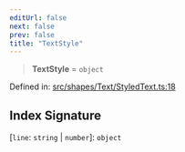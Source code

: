 ```yaml
---
editUrl: false
next: false
prev: false
title: "TextStyle"
---
```


> **TextStyle** = `object`

Defined in: [src/shapes/Text/StyledText.ts:18](https://github.com/fabricjs/fabric.js/blob/e114448a1bce9b68a3e1bba337bc0c83a35c1aa5/src/shapes/Text/StyledText.ts#L18)

## Index Signature

\[`line`: `string` \| `number`\]: `object`
